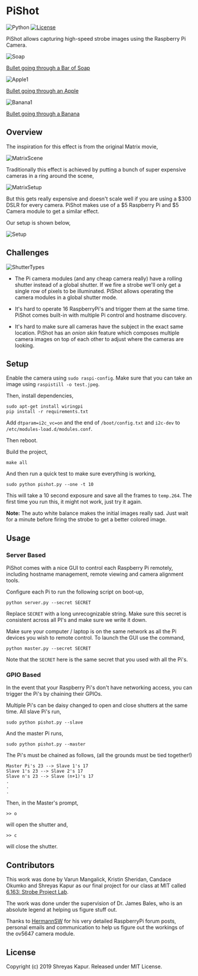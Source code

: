 # PiShot
![Python](https://img.shields.io/badge/python-v2.7+-blue.svg) [![License](https://img.shields.io/badge/license-MIT-orange.svg)](https://opensource.org/licenses/MIT)

PiShot allows capturing high-speed strobe images using the Raspberry Pi Camera.

![Soap](https://media.giphy.com/media/SqlCEUcH99U4Ve158v/giphy.gif)

[Bullet going through a Bar of Soap](https://media.giphy.com/media/SqlCEUcH99U4Ve158v/source.mp4)

![Apple1](https://media.giphy.com/media/QZn7DqKHY478NnbGjp/giphy.gif)

[Bullet going through an Apple](https://media.giphy.com/media/QZn7DqKHY478NnbGjp/source.mp4)

![Banana1](https://media.giphy.com/media/dZXlampTLZReAnPxm1/giphy.gif)

[Bullet going through a Banana](https://media.giphy.com/media/dZXlampTLZReAnPxm1/source.mp4)

## Overview

The inspiration for this effect is from the original Matrix movie,

![MatrixScene](https://media.giphy.com/media/1yvoDVJQsTfHi/giphy.gif)

Traditionally this effect is achieved by putting a bunch of super expensive cameras in a ring around the scene,

![MatrixSetup](https://www.cinema5d.com/wp-content/uploads/2013/05/matrix-bullet-time.jpg)

But this gets really expensive and doesn't scale well if you are using a $300 DSLR for every camera. PiShot makes use of a $5 Raspberry Pi and $5 Camera module to get a similar effect.

Our setup is shown below,

![Setup](https://i.imgur.com/Tvx8bVn.jpg)

## Challenges

![ShutterTypes](https://pbblogassets.s3.amazonaws.com/uploads/2016/06/Rolling-Shutter.gif)

* The Pi camera modules (and any cheap camera really) have a rolling shutter instead of a global shutter. If we fire a strobe we'll only get a single row of pixels to be illuminated. PiShot allows operating the camera modules in a global shutter mode.

* It's hard to operate 16 RaspberryPi's and trigger them at the same time. PiShot comes built-in with multiple Pi control and hostname discovery.

* It's hard to make sure all cameras have the subject in the exact same location. PiShot has an _onion skin_ feature which composes multiple camera images on top of each other to adjust where the cameras are looking.

## Setup

Enable the camera using `sudo raspi-config`. Make sure that you can take an
image using `raspistill -o test.jpeg`.

Then, install dependencies,

```
sudo apt-get install wiringpi
pip install -r requirements.txt
```

Add `dtparam=i2c_vc=on` and the end of `/boot/config.txt` and `i2c-dev` to
`/etc/modules-load.d/modules.conf`.

Then reboot.

Build the project,

```
make all
```

And then run a quick test to make sure everything is working,

```
sudo python pishot.py --one -t 10
```

This will take a 10 second exposure and save all the frames to `temp.264`.
The first time you run this, it might not work, just try it again.

**Note:** The auto white balance makes the initial images really sad. Just
wait for a minute before firing the strobe to get a better colored image.

## Usage

### Server Based

PiShot comes with a nice GUI to control each Raspberry Pi remotely, including
hostname management, remote viewing and camera alignment tools.

Configure each Pi to run the following script on boot-up,

```
python server.py --secret SECRET
```

Replace `SECRET` with a long unrecognizable string. Make sure this secret is
consistent across all PI's and make sure we write it down.

Make sure your computer / laptop is on the same network as all the Pi devices
you wish to remote control. To launch the GUI use the command,

```
python master.py --secret SECRET
```

Note that the `SECRET` here is the same secret that you used with all the Pi's.

### GPIO Based

In the event that your Raspberry Pi's don't have networking access, you can
trigger the Pi's by chaining their GPIOs.

Multiple Pi's can be daisy changed to open and close shutters at the same time.
All slave Pi's run,

```
sudo python pishot.py --slave
```

And the master Pi runs,

```
sudo python pishot.py --master
```

The Pi's must be chained as follows, (all the grounds must be tied together!)

```
Master Pi's 23 --> Slave 1's 17
Slave 1's 23 --> Slave 2's 17
Slave n's 23 --> Slave (n+1)'s 17
.
.
.
```

Then, in the Master's prompt,

```
>> o
```

will open the shutter and,

```
>> c
```

will close the shutter.

## Contributors

This work was done by Varun Mangalick, Kristin Sheridan, Candace Okumko and
Shreyas Kapur as our final project for our class at MIT called [6.163: Strobe Project Lab](http://student.mit.edu/catalog/search.cgi?search=6.163&style=verbatim).

The work was done under the supervision of Dr. James Bales, who is an absolute
legend at helping us figure stuff out.

Thanks to [HermannSW](https://github.com/Hermann-SW) for his very detailed RaspberryPi forum posts, personal emails and communication to help us figure out the workings of the ov5647 camera module.

## License

Copyright (c) 2019 Shreyas Kapur. Released under MIT License.

